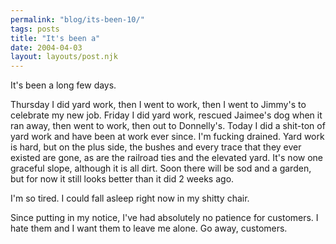 ```yaml
---
permalink: "blog/its-been-10/"
tags: posts
title: "It's been a"
date: 2004-04-03
layout: layouts/post.njk
---
```


It's been a long few days. 

Thursday I did yard work, then I went to work, then I went to Jimmy's to celebrate my new job. Friday I did yard work, rescued Jaimee's dog when it ran away, then went to work, then out to Donnelly's. Today I did a shit-ton of yard work and have been at work ever since. I'm fucking drained. Yard work is hard, but on the plus side, the bushes and every trace that they ever existed are gone, as are the railroad ties and the elevated yard. It's now one graceful slope, although it is all dirt. Soon there will be sod and a garden, but for now it still looks better than it did 2 weeks ago.

I'm so tired. I could fall asleep right now in my shitty chair.

Since putting in my notice, I've had absolutely no patience for customers. I hate them and I want them to leave me alone. Go away, customers.